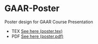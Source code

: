 # GAAR-Poster
Poster design for GAAR Course Presentation

* TEX [See here (poster.tex)](poster.tex)
* PDF [See here (poster.pdf)](poster.pdf)
